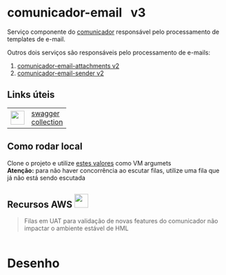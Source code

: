 # comunicador-email &nbsp; v3

Serviço componente do [comunicador](http://localhost:8080/api/validador/v1/swagger-ui/index.html) responsável pelo processamento de templates de e-mail.

Outros dois serviços são responsáveis pelo processamento de e-mails:
1. [comunicador-email-attachments v2](http://localhost:8080/api/validador/v1/swagger-ui/index.html)
2. [comunicador-email-sender v2](http://localhost:8080/api/validador/v1/swagger-ui/index.html)

## Links úteis

|  |  |
| ------ | ------ |
| <img src="https://github.com/juniordiassouza/itautest-validate-password-service/tree/master/src/main/resources/images/openapi.png" width="32" height="32"> | [swagger](http://localhost:8080/api/validador/v1/swagger-ui/index.html) <br> [collection](http://localhost:8080/api/validador/v1/swagger-ui/index.html) |

## Como rodar local

Clone o projeto e utilize [estes valores]() como VM argumets  
**Atenção:** para não haver concorrência ao escutar filas, utilize uma fila que já não está sendo escutada 

## Recursos AWS <img src="https://gitlab.sharedservices.local/crm/comunicador/util/-/raw/master/images/terraform.png" width="32" height="32">
> Filas em UAT para validação de novas features do comunicador não impactar o ambiente estável de HML

|     |  |  |  |
| ------ | ------ | ------ | ------ |

# Desenho

<img src="">